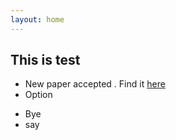 ```yaml
---
layout: home
---
```


## This is test
* New paper accepted . Find it [here](www.allbal.com) 
* Option
 - Bye
 - say